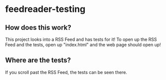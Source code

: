 # feedreader-testing
## How does this work?
This project looks into a RSS Feed and has tests for it! To open up the RSS Feed and the tests, open up "index.html" and the web page should open up!
## Where are the tests?
If you scroll past the RSS Feed, the tests can be seen there.
